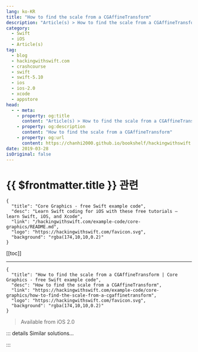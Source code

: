 ```yaml
---
lang: ko-KR
title: "How to find the scale from a CGAffineTransform"
description: "Article(s) > How to find the scale from a CGAffineTransform"
category:
  - Swift
  - iOS
  - Article(s)
tag: 
  - blog
  - hackingwithswift.com
  - crashcourse
  - swift
  - swift-5.10
  - ios
  - ios-2.0
  - xcode
  - appstore
head:
  - - meta:
    - property: og:title
      content: "Article(s) > How to find the scale from a CGAffineTransform"
    - property: og:description
      content: "How to find the scale from a CGAffineTransform"
    - property: og:url
      content: https://chanhi2000.github.io/bookshelf/hackingwithswift.com/example-code/core-graphics/how-to-find-the-scale-from-a-cgaffinetransform.html
date: 2019-03-28
isOriginal: false
---
```


# {{ $frontmatter.title }} 관련

```component VPCard
{
  "title": "Core Graphics - free Swift example code",
  "desc": "Learn Swift coding for iOS with these free tutorials – learn Swift, iOS, and Xcode",
  "link": "/hackingwithswift.com/example-code/core-graphics/README.md",
  "logo": "https://hackingwithswift.com/favicon.svg",
  "background": "rgba(174,10,10,0.2)"
}
```

[[toc]]

---

```component VPCard
{
  "title": "How to find the scale from a CGAffineTransform | Core Graphics - free Swift example code",
  "desc": "How to find the scale from a CGAffineTransform",
  "link": "https://hackingwithswift.com/example-code/core-graphics/how-to-find-the-scale-from-a-cgaffinetransform",
  "logo": "https://hackingwithswift.com/favicon.svg",
  "background": "rgba(174,10,10,0.2)"
}
```

> Available from iOS 2.0

<!-- TODO: 작성 -->

<!-- 
If you have a `CGAffineTransform` and want to know what its scale component is – regardless of whether it has been rotated or translated – use this code:

```swift
func scale(from transform: CGAffineTransform) -> Double {
    return sqrt(Double(transform.a * transform.a + transform.c * transform.c))
}
```

-->

::: details Similar solutions…

<!--
/example-code/uikit/how-to-scale-stretch-move-and-rotate-uiviews-using-cgaffinetransform">How to scale, stretch, move, and rotate UIViews using CGAffineTransform 
/quick-start/swiftui/how-to-scale-a-view-up-or-down">How to scale a view up or down 
/example-code/core-graphics/how-to-find-the-rotation-from-a-cgaffinetransform">How to find the rotation from a CGAffineTransform 
/example-code/core-graphics/how-to-find-the-translation-from-a-cgaffinetransform">How to find the translation from a CGAffineTransform 
/example-code/uikit/how-to-find-a-uiview-subview-using-viewwithtag">How to find a UIView subview using viewWithTag()</a>
-->

:::

